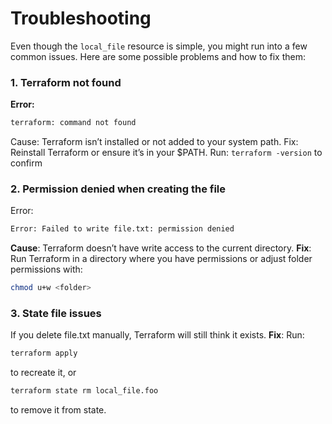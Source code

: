 # Troubleshooting

Even though the `local_file` resource is simple, you might run into a few common issues. Here are some possible problems and how to fix them:

### 1. Terraform not found
**Error:**  
```bash
terraform: command not found
```
Cause: Terraform isn’t installed or not added to your system path.
Fix: Reinstall Terraform or ensure it’s in your $PATH. Run: `terraform -version` to confirm

### 2. Permission denied when creating the file

Error:

```bash
Error: Failed to write file.txt: permission denied
```

**Cause**: Terraform doesn’t have write access to the current directory.
**Fix**: Run Terraform in a directory where you have permissions or adjust folder permissions with:

```bash
chmod u+w <folder>
```

### 3. State file issues

If you delete file.txt manually, Terraform will still think it exists.
**Fix**: Run:

```bash
terraform apply
```

to recreate it, or

```bash
terraform state rm local_file.foo
```

to remove it from state.
